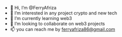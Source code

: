 - 👋 Hi, I’m @FerryAfriza
- 👀 I’m interested in any project crypto and new tech
- 🌱 I’m currently learning web3
- 💞️ I’m looking to collaborate on web3 projects
- 📫 you can reach me by ferryafriza86@gmail.com

<!---
FerryAfriza/FerryAfriza is a ✨ special ✨ repository because its `README.md` (this file) appears on your GitHub profile.
You can click the Preview link to take a look at your changes.
--->
